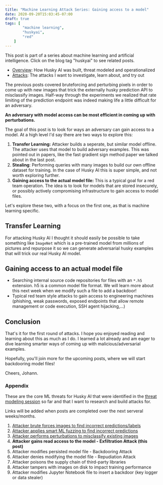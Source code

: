 ```yaml
---
title: "Machine Learning Attack Series: Gaining access to a model"
date: 2020-09-20T15:03:45-07:00
draft: true
tags: [
        "machine learning",
        "huskyai",
        "red"
    ]
---
```


This post is part of a series about machine learning and artificial intelligence. Click on the blog tag "huskyai" to see related posts. 

* [Overview](/blog/posts/2020/husky-ai-walkthrough/): How Husky AI was built, threat modeled and operationalized
* [Attacks](#appendix): The attacks I want to investigate, learn about, and try out

The previous posts covered bruteforcing and perturbing pixels in order to come up with new images that trick the externally husky prediction API to misclassify images. Half-way through the experiments we realized that rate limiting of the prediction endpoint was indeed making life a little difficult for an adversary. 

**An adversary with model access can be most efficient in coming up with perturbations.**

The goal of this post is to look for ways an adversary can gain access to a model. At a high level I'd say there are two ways to explore this:

1. **Transfer Learning:** Attacker builds a seperate, but similar model offline. The attacker uses that model to build adversary examples. This was pointed out in papers, like the fast gradient sign method paper we talked about in the last post.
2. **Stealing**: Performing queries with many images to build our own offline dataset for training. In the case of Husky AI this is super simple, and not worth exploring further.
2. **Gaining access to the actual model file:** This is a typical goal for a red team operation. The idea is to look for models that are stored insecurely, or possibly actively compromising infrastructure to gain access to model files.

Let's explore these two, with a focus on the first one, as that is machine learning specific.

## Transfer Learning

For attacking Husky AI I thought it should easily be possible to take something like `ImageNet` which is a pre-trained model from millions of pictures and repurpose it so we can generate adversarial husky examples that will trick our real Husky AI model.


## Gaining access to an actual model file

* Searching internal source code repositories for files with an `*.h5` extension. h5 is a common model file format. We will learn more about this next week when we modify such a file to add a backdoor!
* Typical red team style attacks to gain access to engineering machines (phishing, weak passwords, exposed endpoints that allow remote management or code execution, SSH agent hijacking,...)



## Conclusion

That's it for the first round of attacks. I hope you enjoyed reading and learning about this as much as I do. I learned a lot already and am eager to dive learning smarter ways of coming up with malicious/adversarial examples.

Hopefully, you'll join more for the upcoming posts, where we will start backdooring model files!

Cheers,
Johann.


### Appendix 

These are the core ML threats for Husky AI that were identified in the [threat modeling session](/blog/posts/2020/husky-ai-threat-modeling-machine-learning/) so far and that I want to research and build attacks for. 

Links will be added when posts are completed over the next serveral weeks/months.

1. [Attacker brute forces images to find incorrect predictions/labels](/blog/posts/2020/husky-ai-machine-learning-attack-bruteforce/) 
2. [Attacker applies smart ML fuzzing to find incorrect predictions](/blog/posts/2020/husky-ai-machine-learning-attack-smart-fuzz/) 
2. [Attacker performs perturbations to misclassify existing images](/blog/posts/2020/husky-ai-machine-learning-attack-perturbation-external/) 
3. **Attacker gains read access to the model - Exfiltration Attack (this post)**
4. Attacker modifies persisted model file - Backdooring Attack
5. Attacker denies modifying the model file - Repudiation Attack
6. Attacker poisons the supply chain of third-party libraries 
7. Attacker tampers with images on disk to impact training performance
8. Attacker modifies Jupyter Notebook file to insert a backdoor (key logger or data stealer)
